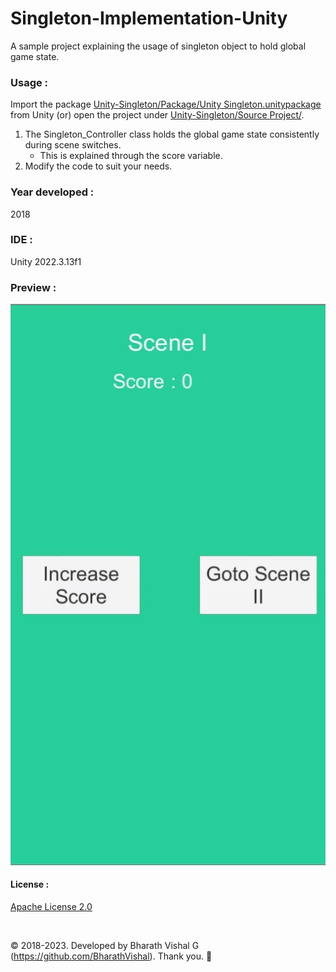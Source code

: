 ﻿# Singleton-Implementation-Unity
A sample project explaining the usage of singleton object to hold global game state.


### Usage : 
Import the package [Unity-Singleton/Package/Unity Singleton.unitypackage](https://github.com/BharathVishal/Singleton-Implementation-Unity/blob/master/Package/Unity%20Singleton.unitypackage) from Unity (or) open the project under 
[Unity-Singleton/Source Project/](https://github.com/BharathVishal/Singleton-Implementation-Unity/tree/master/Source%20Project/Unity%20Singleton).

1. The Singleton_Controller class holds the global game state consistently during scene switches.
   - This is explained through the score variable. 
2. Modify the code to suit your needs.


### Year developed : 
2018


### IDE :
Unity 2022.3.13f1


### Preview : 
![Alt Text](https://github.com/BharathVishal/Singleton-Implementation-Unity/blob/master/Preview%20GIFs/1.gif)

#### License : 
[Apache License 2.0](https://github.com/BharathVishal/Singleton-Implementation-Unity/blob/master/LICENSE)
&nbsp;


&nbsp;

© 2018-2023. Developed by Bharath Vishal G (https://github.com/BharathVishal). Thank you. :slightly_smiling_face:


